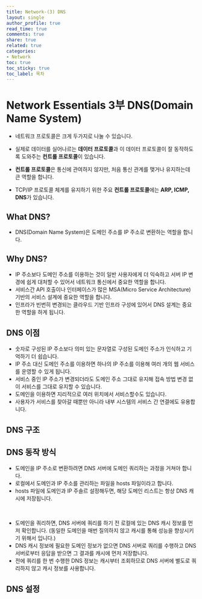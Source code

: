 ```yaml
---
title: Network-(3) DNS
layout: single
author_profile: true
read_time: true
comments: true
share: true
related: true
categories:
- Network
toc: true
toc_sticky: true
toc_label: 목차
---
```


# Network Essentials 3부 DNS(Domain Name System)
- 네트워크 프로토콜은 크게 두가지로 나눌 수 있습니다.
- 실제로 데이터를 실어나르는 **데이터 프로토콜**과 이 데이터 프로토콜이 잘 동작하도록 도와주는 **컨트롤 프로토콜**이 있습니다.
- **컨트롤 프로토콜**은 통신에 관여하지 않지만, 처음 통신 관계를 맺거나 유지하는데 큰 역할을 합니다.

- TCP/IP 프로토콜 체계를 유지하기 위한 주요 **컨트롤 프로토콜**에는 **ARP, ICMP, DNS**가 있습니다.


## What DNS?
- DNS(Domain Name System)은 도메인 주소를 IP 주소로 변환하는 역할을 합니다.


## Why DNS?
- IP 주소보다 도메인 주소를 이용하는 것이 일반 사용자에게 더 익숙하고 서버 IP 변경에 쉽게 대처할 수 있어서 네트워크 통신에서 중요한 역할을 합니다.
- 서비스간 API 호출이나 인터페이스가 많은 MSA(Micro Service Architecture) 기반의 서비스 설계에 중요한 역할을 합니다.
- 인프라가 빈번히 변경되는 클라우드 기반 인프라 구성에 있어서 DNS 설계는 중요한 역할을 하게 됩니다.

## DNS 이점
- 숫자로 구성된 IP 주소보다 의미 있는 문자열로 구성된 도메인 주소가 인식하고 기억하기 더 쉽습니다.
- IP 주소 대신 도메인 주소를 이용하면 하나의 IP 주소를 이용해 여러 개의 웹 서비스를 운영할 수 있게 됩니다.
- 서비스 중인 IP 주소가 변경되더라도 도메인 주소 그대로 유지해 접속 방법 변경 없이 서비스를 그대로 유지할 수 있습니다.
- 도메인을 이용하면 지리적으로 여러 위치에서 서비스할수도 있습니다.
- 사용자가 서비스를 찾아갈 때뿐만 아니라 내부 시스템의 서비스 간 연결에도 유용합니다.


## DNS 구조

## DNS 동작 방식
- 도메인을 IP 주소로 변환하려면 DNS 서버에 도메인 쿼리하는 과정을 거쳐야 합니다.
- 로컬에서 도메인과 IP 주소를 관리하는 파일을 hosts 파일이라고 합니다.
- hosts 파일에 도메인과 IP 주솔르 설정해두면, 해당 도메인 리스트는 항상 DNS 캐시에 저장됩니다.
<br>

- 도메인을 쿼리하면, DNS 서버에 쿼리를 하기 전 로컬에 있는 DNS 캐시 정보를 먼저 확인합니다. (동일한 도메인을 매번 질의하지 않고 캐시를 통해 성능을 향상시키기 위해서 입니다.)
- DNS 캐시 정보에 필요한 도메인 정보가 없으면 DNS 서버로 쿼리를 수행하고 DNS 서버로부터 응답을 받으면 그 결과를 캐시에 먼저 저장합니다.
- 전에 쿼리를 한 번 수행한 DNS 정보는 캐시부터 조회하므로 DNS 서버에 별도로 쿼리하지 않고 캐시 정보를 사용합니다.



## DNS 설정






